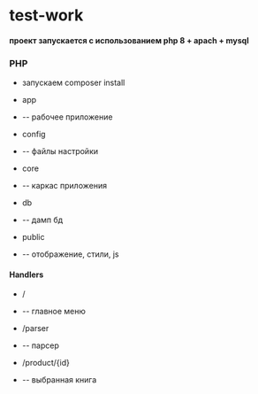 # test-work

#### проект запускается с использованием php 8 + apach + mysql


### PHP
* запускаем composer install

* app
* -- рабочее приложение 

* config
* -- файлы настройки

* core
* -- каркас приложения

* db
* -- дамп бд

* public
* -- отображение, стили, js

#### Handlers
* /
- -- главное меню

* /parser
- -- парсер

* /product/{id}
- -- выбранная книга
